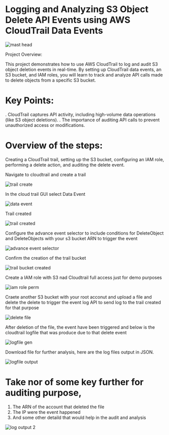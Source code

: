 # Logging and Analyzing S3 Object Delete API Events using AWS CloudTrail Data Events


![mast head](https://github.com/user-attachments/assets/d35db332-f363-43c4-a193-51b8cb18826d)



Project Overview:


This project demonstrates how to use AWS CloudTrail to log and audit S3 object deletion events in real-time. By setting up CloudTrail data events, an S3 bucket, and IAM roles, you will learn to track and analyze API calls made to delete objects from a specific S3 bucket.

# Key Points:

.  CloudTrail captures API activity, including high-volume data operations (like S3 object deletions).
.  The importance of auditing API calls to prevent unauthorized access or modifications.

# Overview of the steps: 

Creating a CloudTrail trail, setting up the S3 bucket, configuring an IAM role, performing a delete action, and auditing the delete event.


Navigate to cloudtrail and create a trail

![trail create](https://github.com/user-attachments/assets/dfe2980e-44af-4e51-9bc8-acf82a84f545)

In the cloud trail GUI select Data Event 

![data event](https://github.com/user-attachments/assets/117bc509-9250-4486-a504-8ef4a0540e25)



Trail created 

![trail created](https://github.com/user-attachments/assets/6818d8b1-3dc7-4b80-8884-025d427700d6)

Configure the advance event selector to include conditions for DeleteObject and DeleteObjects with your s3 bucket ARN to trigger the event

![advance event selector](https://github.com/user-attachments/assets/10bb8b07-ec20-4199-8087-bba651670bc2)


Confirm the creation of the trail bucket

![trail bucket created](https://github.com/user-attachments/assets/3cfd329e-f285-4d2a-9ae7-94bcc3c03b32)


Create a IAM role with S3 nad Cloudtrail full access just for demo purposes

![iam role perm](https://github.com/user-attachments/assets/fa287b9d-7e73-4597-8c6f-3b612d93d1ba)


Craete another S3 bucket with your root acconut and upload a file and delete the delete to trigger the event log API to send log to the trail created for that purpose

![delete file](https://github.com/user-attachments/assets/2d7602c7-0c72-44db-95ab-33b29140ae58)


After deletion of the file, the event have been triggered and below is the cloudtrail logfile that was produce due to that delete event

![logfile gen](https://github.com/user-attachments/assets/0f81339e-6c2a-43bc-9d98-fadf390f55ed)


Download file for further analysis, here are the log files output in JSON. 

![logfile output](https://github.com/user-attachments/assets/20d37acd-14ac-43cf-a99f-13726258cafb)

# Take nor of some key further for auditing purpose,
1. The ARN of the account that deleted the file
2. The IP were the event happened
3. And some other detaild that would help in the audit and analysis

![log output 2](https://github.com/user-attachments/assets/c8ba58c6-a0ea-4c66-8067-1416816032c3)

